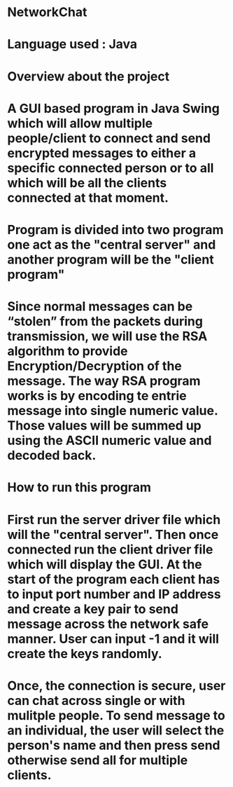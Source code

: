 # NetworkChat
# Language used : Java
# Overview about the project
# A GUI based program in Java Swing which will allow multiple people/client to connect and send encrypted messages to either a specific connected person or to all which will be all the clients connected at that moment. 
# Program is divided into two program one act as the "central server" and another program will be the "client program"
# Since normal messages can be “stolen” from the packets during transmission, we will use the RSA algorithm to provide Encryption/Decryption of the message. The way RSA program works is by encoding te entrie message into single numeric value. Those values will be summed up using the ASCII numeric value and decoded back. 
# How to run this program 
  # First run the server driver file which will the "central server". Then once connected run the client driver file which     will display the GUI. At the start of the program each client has to input port number and IP address and create a key pair to send message across the network safe manner. User can input -1 and it will create the keys randomly.
  # Once, the connection is secure, user can chat across single or with mulitple people. To send message to an individual, the user will select the person's name and then press send otherwise send all for multiple clients.
